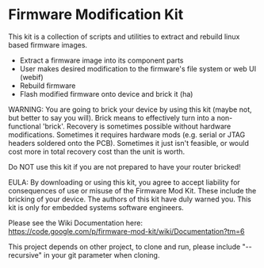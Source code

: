 # Firmware Modification Kit #

This kit is a collection of scripts and utilities to extract and rebuild linux based firmware images.

- Extract a firmware image into its component parts
- User makes desired modification to the firmware's file system or web UI (webif)
- Rebuild firmware
- Flash modified firmware onto device and brick it (ha)

WARNING: You are going to brick your device by using this kit (maybe not, but better to say you will). Brick means to effectively turn into a non-functional 'brick'. Recovery is sometimes possible without hardware modifications. Sometimes it requires hardware mods (e.g. serial or JTAG headers soldered onto the PCB). Sometimes it just isn't feasible, or would cost more in total recovery cost than the unit is worth.

Do NOT use this kit if you are not prepared to have your router bricked!

EULA: By downloading or using this kit, you agree to accept liability for consequences of use or misuse of the Firmware Mod Kit. These include the bricking of your device. The authors of this kit have duly warned you. This kit is only for embedded systems software engineers.

Please see the Wiki Documentation here: https://code.google.com/p/firmware-mod-kit/wiki/Documentation?tm=6 

This project depends on other project, to clone and run, please include "--recursive" in your git parameter when cloning.